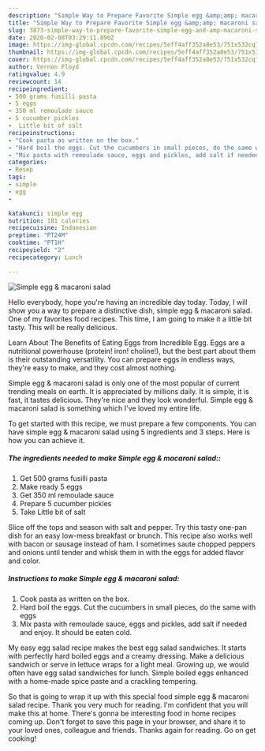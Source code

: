 ```yaml
---
description: "Simple Way to Prepare Favorite Simple egg &amp;amp; macaroni salad"
title: "Simple Way to Prepare Favorite Simple egg &amp;amp; macaroni salad"
slug: 3873-simple-way-to-prepare-favorite-simple-egg-and-amp-macaroni-salad
date: 2020-02-08T03:29:11.890Z
image: https://img-global.cpcdn.com/recipes/5eff4aff352a8e53/751x532cq70/simple-egg-macaroni-salad-recipe-main-photo.jpg
thumbnail: https://img-global.cpcdn.com/recipes/5eff4aff352a8e53/751x532cq70/simple-egg-macaroni-salad-recipe-main-photo.jpg
cover: https://img-global.cpcdn.com/recipes/5eff4aff352a8e53/751x532cq70/simple-egg-macaroni-salad-recipe-main-photo.jpg
author: Vernon Floyd
ratingvalue: 4.9
reviewcount: 14
recipeingredient:
- 500 grams fusilli pasta
- 5 eggs
- 350 ml remoulade sauce
- 5 cucumber pickles
-  Little bit of salt
recipeinstructions:
- "Cook pasta as written on the box."
- "Hard boil the eggs. Cut the cucumbers in small pieces, do the same with eggs"
- "Mix pasta with remoulade sauce, eggs and pickles, add salt if needed and enjoy. It should be eaten cold."
categories:
- Resep
tags:
- simple
- egg
- 

katakunci: simple egg 
nutrition: 181 calories
recipecuisine: Indonesian
preptime: "PT24M"
cooktime: "PT1H"
recipeyield: "2"
recipecategory: Lunch

---
```



![Simple egg &amp; macaroni salad](https://img-global.cpcdn.com/recipes/5eff4aff352a8e53/751x532cq70/simple-egg-macaroni-salad-recipe-main-photo.jpg)

Hello everybody, hope you're having an incredible day today. Today, I will show you a way to prepare a distinctive dish, simple egg &amp; macaroni salad. One of my favorites food recipes. This time, I am going to make it a little bit tasty. This will be really delicious.

Learn About The Benefits of Eating Eggs from Incredible Egg. Eggs are a nutritional powerhouse (protein! iron! choline!), but the best part about them is their outstanding versatility. You can prepare eggs in endless ways, they&#39;re easy to make, and they cost almost nothing.

Simple egg &amp; macaroni salad is only one of the most popular of current trending meals on earth. It is appreciated by millions daily. It is simple, it is fast, it tastes delicious. They're nice and they look wonderful. Simple egg &amp; macaroni salad is something which I've loved my entire life.


To get started with this recipe, we must prepare a few components. You can have simple egg &amp; macaroni salad using 5 ingredients and 3 steps. Here is how you can achieve it.

##### The ingredients needed to make Simple egg &amp; macaroni salad::

1. Get 500 grams fusilli pasta
1. Make ready 5 eggs
1. Get 350 ml remoulade sauce
1. Prepare 5 cucumber pickles
1. Take  Little bit of salt


Slice off the tops and season with salt and pepper. Try this tasty one-pan dish for an easy low-mess breakfast or brunch. This recipe also works well with bacon or sausage instead of ham. I sometimes saute chopped peppers and onions until tender and whisk them in with the eggs for added flavor and color. 

##### Instructions to make Simple egg &amp; macaroni salad:

1. Cook pasta as written on the box.
1. Hard boil the eggs. Cut the cucumbers in small pieces, do the same with eggs
1. Mix pasta with remoulade sauce, eggs and pickles, add salt if needed and enjoy. It should be eaten cold.


My easy egg salad recipe makes the best egg salad sandwiches. It starts with perfectly hard boiled eggs and a creamy dressing. Make a delicious sandwich or serve in lettuce wraps for a light meal. Growing up, we would often have egg salad sandwiches for lunch. Simple boiled eggs enhanced with a home-made spice paste and a crackling tempering. 

So that is going to wrap it up with this special food simple egg &amp; macaroni salad recipe. Thank you very much for reading. I'm confident that you will make this at home. There's gonna be interesting food in home recipes coming up. Don't forget to save this page in your browser, and share it to your loved ones, colleague and friends. Thanks again for reading. Go on get cooking!
